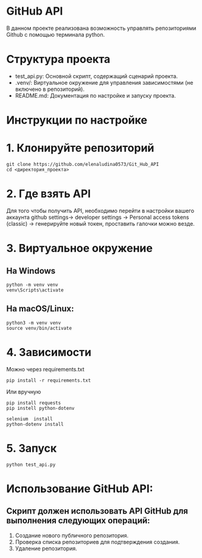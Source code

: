 # GitHub API

В данном проекте реализована возможность управлять репозиториями Github с помощью терминала python. 

# Структура проекта

- test_api.py: Основной скрипт, содержащий сценарий проекта.
- .venv/: Виртуальное окружение для управления зависимостями (не включено в репозиторий).
- README.md: Документация по настройке и запуску проекта.

# Инструкции по настройке

# 1. Клонируйте репозиторий

```
git clone https://github.com/elenaludina0573/Git_Hub_API
cd <директория_проекта>
```
# 2. Где взять API

Для того чтобы получить API, необходимо перейти в настройки вашего аккаунта github settings-> developer settings 
-> Personal access tokens (classic) -> генерируйте новый токен, проставить галочки можно везде.

# 3. Виртуальное окружение
## На Windows
```
python -m venv venv
venv\Scripts\activate
```
## На macOS/Linux:
```
python3 -m venv venv
source venv/bin/activate
```

# 4. Зависимости
Можно через requirements.txt
```
pip install -r requirements.txt
```
Или вручную 
```
pip install requests
pip instell python-dotenv
  
selenium  install
python-dotenv install

```
# 5. Запуск
```
python test_api.py
```

# Использование GitHub API:
## Скрипт должен использовать API GitHub для выполнения следующих операций:
   1. Создание нового публичного репозитория.
   2. Проверка списка репозиториев для подтверждения создания.
   3. Удаление репозитория.
